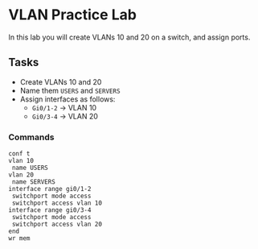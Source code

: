 # VLAN Practice Lab

In this lab you will create VLANs 10 and 20 on a switch, and assign ports.

## Tasks

- Create VLANs 10 and 20
- Name them `USERS` and `SERVERS`
- Assign interfaces as follows:
  - `Gi0/1-2` → VLAN 10
  - `Gi0/3-4` → VLAN 20

### Commands

```text
conf t
vlan 10
 name USERS
vlan 20
 name SERVERS
interface range gi0/1-2
 switchport mode access
 switchport access vlan 10
interface range gi0/3-4
 switchport mode access
 switchport access vlan 20
end
wr mem
```
